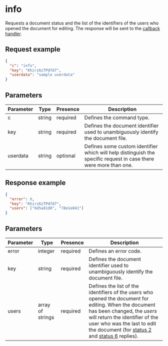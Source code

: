 # info

Requests a document status and the list of the identifiers of the users who opened the document for editing. The response will be sent to the [callback handler](../../usage-api/callback-handler.md).

## Request example

``` json
{
  "c": "info",
  "key": "Khirz6zTPdfd7",
  "userdata": "sample userdata"
}
```

## Parameters

| Parameter | Type   | Presence | Description                                                                                                       |
| --------- | ------ | -------- | ----------------------------------------------------------------------------------------------------------------- |
| c         | string | required | Defines the command type.                                                                                         |
| key       | string | required | Defines the document identifier used to unambiguously identify the document file.                                 |
| userdata  | string | optional | Defines some custom identifier which will help distinguish the specific request in case there were more than one. |

## Response example

``` json
{
  "error": 0,
  "key": "Khirz6zTPdfd7",
  "users": ["6d5a81d0", "78e1e841"]
}
```

## Parameters

| Parameter | Type             | Presence | Description                                                                                                                                                                                                                                                                                                                                                                           |
| --------- | ---------------- | -------- | ------------------------------------------------------------------------------------------------------------------------------------------------------------------------------------------------------------------------------------------------------------------------------------------------------------------------------------------------------------------------------------- |
| error     | integer          | required | Defines an error code.                                                                                                                                                                                                                                                                                                                                                                |
| key       | string           | required | Defines the document identifier used to unambiguously identify the document file.                                                                                                                                                                                                                                                                                                     |
| users     | array of strings | required | Defines the list of the identifiers of the users who opened the document for editing. When the document has been changed, the *users* will return the identifier of the user who was the last to edit the document (for [status 2](../../usage-api/callback-handler.md#status-2-3) and [status 6](../../usage-api/callback-handler.md#status-6-7) replies). |

